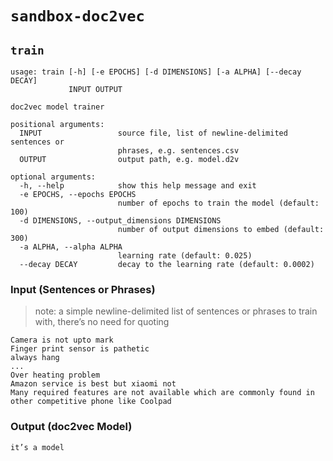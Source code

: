 # `sandbox-doc2vec`

## `train`

```
usage: train [-h] [-e EPOCHS] [-d DIMENSIONS] [-a ALPHA] [--decay DECAY]
             INPUT OUTPUT

doc2vec model trainer

positional arguments:
  INPUT                 source file, list of newline-delimited sentences or
                        phrases, e.g. sentences.csv
  OUTPUT                output path, e.g. model.d2v

optional arguments:
  -h, --help            show this help message and exit
  -e EPOCHS, --epochs EPOCHS
                        number of epochs to train the model (default: 100)
  -d DIMENSIONS, --output_dimensions DIMENSIONS
                        number of output dimensions to embed (default: 300)
  -a ALPHA, --alpha ALPHA
                        learning rate (default: 0.025)
  --decay DECAY         decay to the learning rate (default: 0.0002)
```

### Input (Sentences or Phrases)

> note: a simple newline-delimited list of sentences or phrases to train with, there’s no need for quoting

```
Camera is not upto mark
Finger print sensor is pathetic
always hang
...
Over heating problem
Amazon service is best but xiaomi not
Many required features are not available which are commonly found in other competitive phone like Coolpad
```

### Output (doc2vec Model)

```
it’s a model
```
